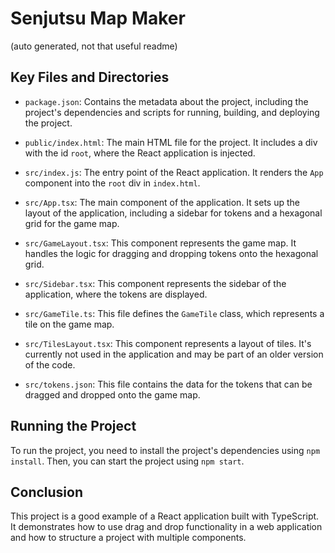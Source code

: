 # Senjutsu Map Maker

(auto generated, not that useful readme)

## Key Files and Directories

- `package.json`: Contains the metadata about the project, including the project's dependencies and scripts for running, building, and deploying the project.

- `public/index.html`: The main HTML file for the project. It includes a div with the id `root`, where the React application is injected.

- `src/index.js`: The entry point of the React application. It renders the `App` component into the `root` div in `index.html`.

- `src/App.tsx`: The main component of the application. It sets up the layout of the application, including a sidebar for tokens and a hexagonal grid for the game map.

- `src/GameLayout.tsx`: This component represents the game map. It handles the logic for dragging and dropping tokens onto the hexagonal grid.

- `src/Sidebar.tsx`: This component represents the sidebar of the application, where the tokens are displayed.

- `src/GameTile.ts`: This file defines the `GameTile` class, which represents a tile on the game map.

- `src/TilesLayout.tsx`: This component represents a layout of tiles. It's currently not used in the application and may be part of an older version of the code.

- `src/tokens.json`: This file contains the data for the tokens that can be dragged and dropped onto the game map.

## Running the Project

To run the project, you need to install the project's dependencies using `npm install`. Then, you can start the project using `npm start`.

## Conclusion

This project is a good example of a React application built with TypeScript. It demonstrates how to use drag and drop functionality in a web application and how to structure a project with multiple components.